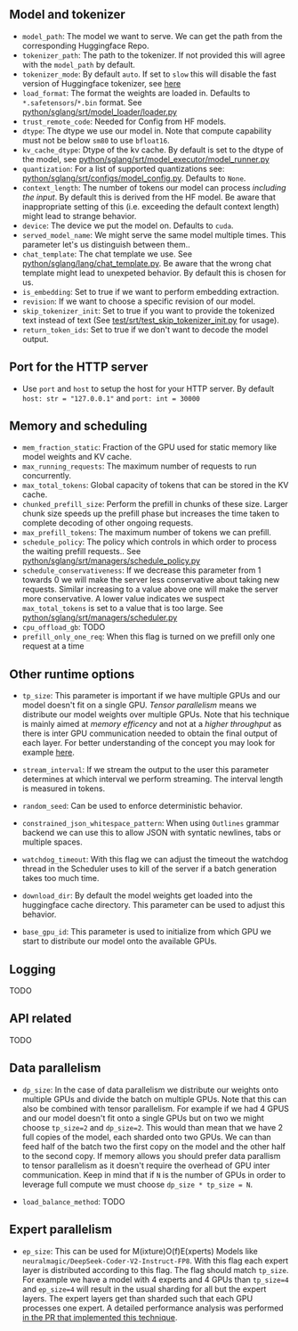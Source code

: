 ## Model and tokenizer

* `model_path`: The model we want to serve. We can get the path from the corresponding Huggingface Repo.
* `tokenizer_path`: The path to the tokenizer. If not provided this will agree with the `model_path` by default.
* `tokenizer_mode`: By default `auto`. If set to `slow` this will disable the fast version of Huggingface tokenizer, see [here](https://huggingface.co/docs/transformers/en/main_classes/tokenizer)
* `load_format`: The format the weights are loaded in. Defaults to `*.safetensors`/`*.bin` format. See [python/sglang/srt/model_loader/loader.py](https://github.com/sgl-project/sglang/blob/main/python/sglang/srt/model_loader/loader.py)
* `trust_remote_code`: Needed for Config from HF models.
* `dtype`: The dtype we use our model in. Note that compute capability must not be below `sm80` to use `bfloat16`. 
* `kv_cache_dtype`: Dtype of the kv cache. By default is set to the dtype of the model, see [python/sglang/srt/model_executor/model_runner.py](https://github.com/sgl-project/sglang/blob/main/python/sglang/srt/model_loader/loader.py)
* `quantization`: For a list of supported quantizations see: [python/sglang/srt/configs/model_config.py](https://github.com/sgl-project/sglang/blob/main/python/sglang/srt/configs/model_config.py). Defaults to `None`.
* `context_length`: The number of tokens our model can process *including the input*. By default this is derived from the HF model. Be aware that inappropriate setting of this (i.e. exceeding the default context length) might lead to strange behavior.
* `device`: The device we put the model on. Defaults to `cuda`.
* `served_model_name`: We might serve the same model multiple times. This parameter let's us distinguish between them..
* `chat_template`: The chat template we use. See [python/sglang/lang/chat_template.py](https://github.com/sgl-project/sglang/blob/main/python/sglang/lang/chat_template.py). Be aware that the wrong chat template might lead to unexpeted behavior. By default this is chosen for us.
* `is_embedding`: Set to true if we want to perform embedding extraction.
* `revision`: If we want to choose a specific revision of our model.
* `skip_tokenizer_init`: Set to true if you want to provide the tokenized text instead of text (See [test/srt/test_skip_tokenizer_init.py](https://github.com/sgl-project/sglang/blob/main/test/srt/test_skip_tokenizer_init.py) for usage). 
* `return_token_ids`: Set to true if we don't want to decode the model output.

## Port for the HTTP server

* Use `port` and `host` to setup the host for your HTTP server. By default `host: str = "127.0.0.1"` and `port: int = 30000`

## Memory and scheduling

* `mem_fraction_static`: Fraction of the GPU used for static memory like model weights and KV cache.
* `max_running_requests`: The maximum number of requests to run concurrently.
* `max_total_tokens`: Global capacity of tokens that can be stored in the KV cache.
* `chunked_prefill_size`: Perform the prefill in chunks of these size. Larger chunk size speeds up the prefill phase but increases the time taken to complete decoding of other ongoing requests.
* `max_prefill_tokens`: The maximum number of tokens we can prefill.
* `schedule_policy`: The policy which controls in which order to process the waiting prefill requests.. See [python/sglang/srt/managers/schedule_policy.py](https://github.com/sgl-project/sglang/blob/main/python/sglang/srt/managers/schedule_policy.py)
* `schedule_conservativeness`: If we decrease this parameter from 1 towards 0 we will make the server less conservative about taking new requests. Similar increasing to a value above one will make the server more conservative. A lower value indicates we suspect `max_total_tokens` is set to a value that is too large. See [python/sglang/srt/managers/scheduler.py](https://github.com/sgl-project/sglang/blob/main/python/sglang/srt/managers/scheduler.py)
* `cpu_offload_gb`: TODO
* `prefill_only_one_req`: When this flag is turned on we prefill only one request at a time

## Other runtime options

* `tp_size`: This parameter is important if we have multiple GPUs and our model doesn't fit on a single GPU. *Tensor parallelism* means we distribute our model weights over multiple GPUs. Note that his technique is mainly aimed at *memory efficency* and not at a *higher throughput* as there is inter GPU communication needed to obtain the final output of each layer. For better understanding of the concept you may look for example [here](https://pytorch.org/tutorials/intermediate/TP_tutorial.html#how-tensor-parallel-works).

* `stream_interval`: If we stream the output to the user this parameter determines at which interval we perform streaming. The interval length is measured in tokens.

* `random_seed`: Can be used to enforce deterministic behavior. 

* `constrained_json_whitespace_pattern`: When using `Outlines` grammar backend we can use this to allow JSON with syntatic newlines, tabs or multiple spaces.

* `watchdog_timeout`: With this flag we can adjust the timeout the watchdog thread in the Scheduler uses to kill of the server if a batch generation takes too much time.

* `download_dir`: By default the model weights get loaded into the huggingface cache directory. This parameter can be used to adjust this behavior.

* `base_gpu_id`: This parameter is used to initialize from which GPU we start to distribute our model onto the available GPUs.

## Logging

TODO

## API related

TODO

## Data parallelism 

* `dp_size`: In the case of data parallelism we distribute our weights onto multiple GPUs and divide the batch on multiple GPUs. Note that this can also be combined with tensor parallelism. For example if we had 4 GPUS and our model doesn't fit onto a single GPUs but on two we might choose `tp_size=2` and `dp_size=2`. This would than mean that we have 2 full copies of the model, each sharded onto two GPUs. We can than feed half of the batch two the first copy on the model and the other half to the second copy. If memory allows you should prefer data parallism to tensor parallelism as it doesn't require the overhead of GPU inter communication. Keep in mind that if `N` is the number of GPUs in order to leverage full compute we must choose `dp_size * tp_size = N`.

* `load_balance_method`: TODO

## Expert parallelism

* `ep_size`: This can be used for M(ixture)O(f)E(xperts) Models like `neuralmagic/DeepSeek-Coder-V2-Instruct-FP8`. With this flag each expert layer is distributed according to this flag. The flag should match `tp_size`. For example we have a model with 4 experts and 4 GPUs than `tp_size=4` and `ep_size=4` will result in the usual sharding for all but the expert layers. The expert layers get than sharded such that each GPU processes one expert. A detailed performance analysis was performed [in the PR that implemented this technique](https://github.com/sgl-project/sglang/pull/2203).